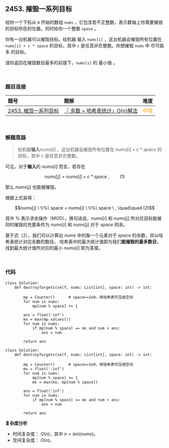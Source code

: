 
## 2453. 摧毁一系列目标

给你一个下标从 `0` 开始的数组 `nums` ，它包含若干正整数，表示数轴上你需要摧毁的目标所在的位置。同时给你一个整数 `space` 。

你有一台机器可以摧毁目标。给机器 输入 `nums[i]` ，这台机器会摧毁所有位置在 `nums[i] + c * space` 的目标，其中 `c` 是任意非负整数。你想摧毁 `nums` 中 尽可能多 的目标。

请你返回在摧毁数目最多的前提下，`nums[i]` 的 最小值 。


<br>

### 题目连接

| 题号 |  题解 | 难度 |
| :-----| :---- | :----: |
| [2453. 摧毁一系列目标](https://leetcode.cn/problems/destroy-sequential-targets/) |  [『 余数 + 哈希表统计』O(n)解法](https://leetcode.cn/problems/destroy-sequential-targets/solutions/1935488/by-flix-wf2m/) | <font color="orange"> 中等 </font> |

<br>






### 解题思路

> 给机器**输入**$nums[i]$ ，这台机器会摧毁所有位置在 $nums[i] + c * space$ 的目标，其中 $c$ 是任意非负整数。

可见，对于**输入**的 $nums[i]$ 而言，若存在 

$$nums[j] = nums[i] + c * space \ , \quad\quad (1)$$

那么 $nums[j]$ 也能被摧毁。

根据上式易得：

$$nums[j] \ \\%\ space = nums[i]  \ \\%\ space \ , \quad\quad (2)$$

其中 $\%$ 表示求余操作（MOD）。换句话说，$nums[i]$ 和 $nums[j]$ 所对应目标能被同时摧毁的充要条件为 $nums[i]$ 和 $nums[j]$ 对于 $space$ 同余。

基于式（2），我们可以计算出 $nums$ 中的每一个元素对于 $space$ 的余数，并以哈希表统计对应余数的数目。 哈希表中的最大统计值即为我们**能摧毁的最多数目**，找到最大统计值所对应的最小 $nums[i]$ 即为答案。




<br>

### 代码

```Python3 []
class Solution:
    def destroyTargets(self, nums: List[int], space: int) -> int:
        
        mp = Counter()      # space<=1e9，用哈希表可压缩空间
        for num in nums:
            mp[num % space] += 1
        
        ans = float('inf')
        mx = max(mp.values())
        for num in nums:
            if mp[num % space] == mx and num < ans:
                ans = num
        
        return ans
```   
```Python3 []
class Solution:
    def destroyTargets(self, nums: List[int], space: int) -> int:
        
        mp = Counter()      # space<=1e9，用哈希表可压缩空间
        mx = float('-inf')
        for num in nums:
            mp[num % space] += 1
            mx = max(mx, mp[num % space])
        
        ans = float('inf')
        for num in nums:
            if mp[num % space] == mx and num < ans:
                ans = num
        
        return ans
```    
        


**复杂度分析**
* 时间复杂度： $O(n)$，其中 $n=len(nums)$。
* 空间复杂度： $O(n)$。
